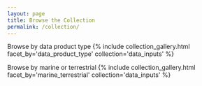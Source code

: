 ```yaml
---
layout: page
title: Browse the Collection
permalink: /collection/
---
```


Browse by data product type
{% include collection_gallery.html facet_by='data_product_type' collection='data_inputs' %}


Browse by marine or terrestrial
{% include collection_gallery.html facet_by='marine_terrestrial' collection='data_inputs' %}

